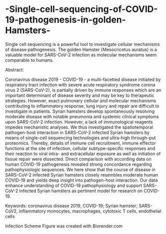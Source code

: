 # -Single-cell-sequencing-of-COVID-19-pathogenesis-in-golden-Hamsters-
Single cell sequencing is a powerful tool to investigate cellular mechanisms of disease pathogenesis. The golden Hamster (Mesocricetus auratus) is a valuable model for SARS-CoV-2 infection as molecular mechanisms seem comparable to humans.

Abstract:

Coronavirus disease 2019 - COVID-19 - a multi-facetted disease initiated by respiratory tract infection with severe acute respiratory syndrome corona virus 2 (SARS-CoV-2), is partially driven by immune responses which are an important determinant of disease severity and may be key to therapeutic strategies. However, exact pulmonary cellular and molecular mechanisms contributing to inflammatory response, lung injury and repair are difficult to investigate in patients. Syrian hamsters develop spontaneously resolving moderate disease with notable pneumonia and systemic clinical symptoms upon SARS-CoV-2 infection. However, a lack of immunological reagents impedes mechanistic analyses. We thus investigated the spatiotemporal pathogen-host interaction in SARS-CoV-2 infected Syrian hamsters by means of single-cell sequencing technologies and ultra-high through-put proteomics. Thereby, details of immune cell recruitment, immune effector functions at the site of infection, cellular subtype-specific responses and their reaction to viral intra- and extracellular exposure as well as initiation of tissue repair were dissected. Direct comparison with according data on human COVID-19 pathogenesis revealed strong concordance regarding pathophysiologic sequences. We here show that the course of disease in SARS-CoV-2 infected Syrian hamsters closely resembles moderate human COVID-19 and yields deep insight into pathogen-host interaction. Our data enhance understanding of COVID-19 pathophysiology and support SARS-CoV-2 infected Syrian hamsters as pertinent model for research on COVID-19.

Keywords: coronavirus disease 2019, COVID-19; Syrian hamster; SARS-CoV2, inflammatory monocytes, macrophages, cytotoxic T cells, endothelial cells 

Infection Scheme Figure was created with Biorender.com
